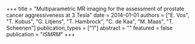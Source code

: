 +++
title = "Multiparametric MR imaging for the assessment of prostate cancer aggressiveness at 3 Tesla"
date = 2014-01-01
authors = ["E. Vos", "T. Kobus", "G. Litjens", "T. Hambrock", "C. de Kaa", "M. Maas", "T. Scheenen"]
publication_types = ["1"]
abstract = ""
featured = false
publication = "*ISMRM*"
+++

